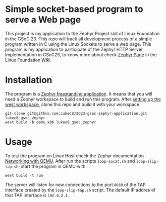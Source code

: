 # Simple socket-based program to serve a Web page
This project is my application to the Zephyr Project slot of Linux Foundation in the GSoC 23. This repo will track all development process of a simple program written in C using the Linux Sockets to serve a web page. This program is my application to participate of the Zephyr HTTP Server Implementation in GSoC23, to know more about check [Zephyr Page](https://wiki.linuxfoundation.org/gsoc/2023-gsoc-zephyr) in the Linux Foundation Wiki.

# Installation
The program is a [Zephyr freestanding application](https://docs.zephyrproject.org/latest/develop/application/index.html#zephyr-freestanding-application). It means that you will need a Zephyr workspace to build and run this program.
After [setting up the west workspace](https://docs.zephyrproject.org/latest/develop/getting_started/index.html#get-zephyr-and-install-python-dependencies), clone this repo and build it with your workspace.

    git clone git@github.com:LukeC8/2023-gsoc-zephyr-application.git lukec8_gsoc_zephyr
    west build -b qemu_x86 lukec8_gsoc_zephyr

# Usage
To test the program on Linux Host check the Zephyr documentation [Networking with QEMU](https://docs.zephyrproject.org/latest/connectivity/networking/qemu_setup.html#networking-with-qemu).
After run the scripts `loop-socat.sh` and `loop-slip-tap.sh`, start the program in QEMU with:

    west build -t run

The server will listen for new connections to the port `8080` of the TAP interface created by the `loop-slip-tap.sh` script.
The default IP addres of that TAP interface is `192.0.2.1`.
